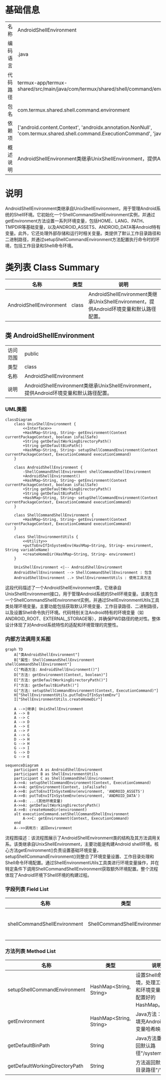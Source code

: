 # 基础信息

|      |      |
|------|------|
| 名称 | AndroidShellEnvironment |
| 编码语言 | .java |
| 代码路径 | termux-app/termux-shared/src/main/java/com/termux/shared/shell/command/environment/AndroidShellEnvironment.java |
| 包名 | com.termux.shared.shell.command.environment |
| 依赖项 | ['android.content.Context', 'androidx.annotation.NonNull', 'com.termux.shared.shell.command.ExecutionCommand', 'java.io.File', 'java.util.HashMap'] |
| 概述说明 | AndroidShellEnvironment类继承UnixShellEnvironment，提供Android环境变量和路径配置。 |

# 说明

AndroidShellEnvironment类继承自UnixShellEnvironment，用于管理Android系统的Shell环境。它初始化一个ShellCommandShellEnvironment实例，并通过getEnvironment方法设置一系列环境变量，包括HOME、LANG、PATH、TMPDIR等基础变量，以及ANDROID_ASSETS、ANDROID_DATA等Android特有变量。此外，它还处理外部存储和运行时相关变量。类提供了默认工作目录路径和二进制路径，并通过setupShellCommandEnvironment方法配置执行命令时的环境，包括工作目录和Shell命令环境。

# 类列表 Class Summary

| 名称   | 类型  | 说明 |
|-------|------|-------------|
| AndroidShellEnvironment | class | AndroidShellEnvironment类继承UnixShellEnvironment，提供Android环境变量和默认路径配置。 |



## 类 AndroidShellEnvironment

|      |      |
|------|------|
| 访问范围 | public |
| 类型 | class |
| 名称 | AndroidShellEnvironment |
| 说明 | AndroidShellEnvironment类继承UnixShellEnvironment，提供Android环境变量和默认路径配置。 |


### UML类图

```mermaid
classDiagram
    class UnixShellEnvironment {
        <<Interface>>
        +HashMap~String, String~ getEnvironment(Context currentPackageContext, boolean isFailSafe)
        +String getDefaultWorkingDirectoryPath()
        +String getDefaultBinPath()
        +HashMap~String, String~ setupShellCommandEnvironment(Context currentPackageContext, ExecutionCommand executionCommand)
    }

    class AndroidShellEnvironment {
        -ShellCommandShellEnvironment shellCommandShellEnvironment
        +AndroidShellEnvironment()
        +HashMap~String, String~ getEnvironment(Context currentPackageContext, boolean isFailSafe)
        +String getDefaultWorkingDirectoryPath()
        +String getDefaultBinPath()
        +HashMap~String, String~ setupShellCommandEnvironment(Context currentPackageContext, ExecutionCommand executionCommand)
    }

    class ShellCommandShellEnvironment {
        +HashMap~String, String~ getEnvironment(Context currentPackageContext, ExecutionCommand executionCommand)
    }

    class ShellEnvironmentUtils {
        <<Utility>>
        +putToEnvIfInSystemEnv(HashMap~String, String~ environment, String variableName)
        +createHomeDir(HashMap~String, String~ environment)
    }

    UnixShellEnvironment <|-- AndroidShellEnvironment
    AndroidShellEnvironment --> ShellCommandShellEnvironment : 包含
    AndroidShellEnvironment ..> ShellEnvironmentUtils : 使用工具方法
```

这段代码描述了一个AndroidShellEnvironment类，它继承自UnixShellEnvironment接口，用于管理Android系统的Shell环境变量。该类包含一个ShellCommandShellEnvironment实例，并通过ShellEnvironmentUtils工具类处理环境变量。主要功能包括获取默认环境变量、工作目录路径、二进制路径，以及设置Shell命令执行环境。代码特别关注Android特有的环境变量（如ANDROID_ROOT、EXTERNAL_STORAGE等），并确保PWD路径的绝对性。整体设计体现了对Android系统特性的适配和环境管理的完整性。


### 内部方法调用关系图

```mermaid
graph TD
    A["类AndroidShellEnvironment"]
    B["属性: ShellCommandShellEnvironment shellCommandShellEnvironment"]
    C["构造方法: AndroidShellEnvironment()"]
    D["方法: getEnvironment(Context, boolean)"]
    E["方法: getDefaultWorkingDirectoryPath()"]
    F["方法: getDefaultBinPath()"]
    G["方法: setupShellCommandEnvironment(Context, ExecutionCommand)"]
    H["ShellEnvironmentUtils.putToEnvIfInSystemEnv"]
    I["ShellEnvironmentUtils.createHomeDir"]

    A -->|继承| UnixShellEnvironment
    A --> B
    A --> C
    A --> D
    A --> E
    A --> F
    A --> G
    D --> H
    G --> H
    G --> I
    G --> D
    G --> E
```

```mermaid
sequenceDiagram
    participant A as AndroidShellEnvironment
    participant B as ShellEnvironmentUtils
    participant C as ShellCommandShellEnvironment
    A->>A: setupShellCommandEnvironment(Context, ExecutionCommand)
    A->>A: getEnvironment(Context, isFailsafe)
    A->>B: putToEnvIfInSystemEnv(environment, 'ANDROID_ASSETS')
    A->>B: putToEnvIfInSystemEnv(environment, 'ANDROID_DATA')
    A->>B: ...(其他环境变量)
    A->>A: getDefaultWorkingDirectoryPath()
    A->>B: createHomeDir(environment)
    alt executionCommand.setShellCommandShellEnvironment
        A->>C: getEnvironment(Context, ExecutionCommand)
    end
    A-->>调用方: 返回environment
```

流程图描述：该流程图展示了AndroidShellEnvironment类的结构及其方法调用关系。该类继承自UnixShellEnvironment，主要功能是构建Android shell环境。核心方法getEnvironment()负责设置基础环境变量，setupShellCommandEnvironment()则整合了环境变量设置、工作目录处理和Shell命令环境配置。通过ShellEnvironmentUtils工具类进行环境变量操作，并在特定条件下调用ShellCommandShellEnvironment获取额外环境配置。整个流程体现了Android环境下Shell环境的构建过程。

### 字段列表 Field List

| 名称  | 类型  | 说明 |
|-------|-------|------|
| shellCommandShellEnvironment | ShellCommandShellEnvironment | 保护字段shellCommandShellEnvironment，类型ShellCommandShellEnvironment。 |

### 方法列表 Method List

| 名称  | 类型  | 说明 |
|-------|-------|------|
| setupShellCommandEnvironment | HashMap<String, String> | 设置Shell命令环境，处理工作目录和环境变量，返回配置好的HashMap。 |
| getEnvironment | HashMap<String, String> | Java方法：创建并填充Android环境变量哈希映射。 |
| getDefaultBinPath | String | Java方法重写，返回默认路径"/system/bin"。 |
| getDefaultWorkingDirectoryPath | String | 方法返回默认工作目录路径"/"。 |




